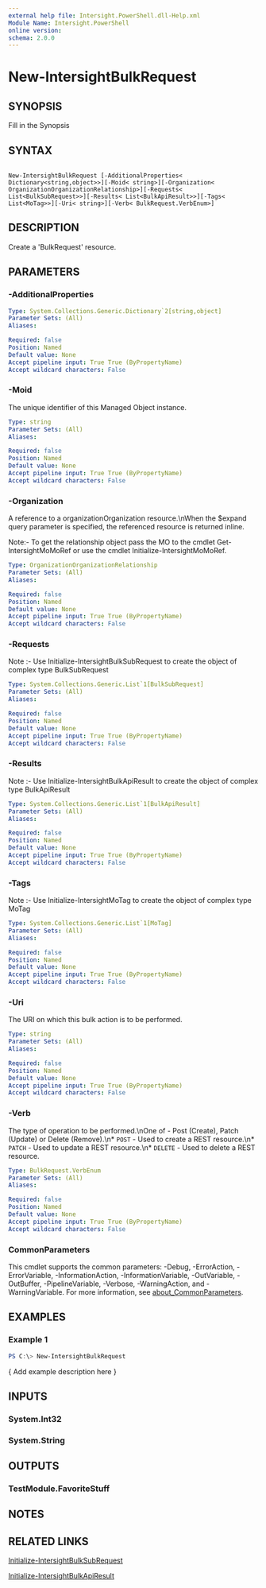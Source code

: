 ```yaml
---
external help file: Intersight.PowerShell.dll-Help.xml
Module Name: Intersight.PowerShell
online version:
schema: 2.0.0
---
```


# New-IntersightBulkRequest

## SYNOPSIS
Fill in the Synopsis

## SYNTAX

```

New-IntersightBulkRequest [-AdditionalProperties< Dictionary<string,object>>][-Moid< string>][-Organization< OrganizationOrganizationRelationship>][-Requests< List<BulkSubRequest>>][-Results< List<BulkApiResult>>][-Tags< List<MoTag>>][-Uri< string>][-Verb< BulkRequest.VerbEnum>]

```

## DESCRIPTION
Create a &apos;BulkRequest&apos; resource.

## PARAMETERS

### -AdditionalProperties


```yaml
Type: System.Collections.Generic.Dictionary`2[string,object]
Parameter Sets: (All)
Aliases:

Required: false
Position: Named
Default value: None
Accept pipeline input: True True (ByPropertyName)
Accept wildcard characters: False
```

### -Moid
The unique identifier of this Managed Object instance.

```yaml
Type: string
Parameter Sets: (All)
Aliases:

Required: false
Position: Named
Default value: None
Accept pipeline input: True True (ByPropertyName)
Accept wildcard characters: False
```

### -Organization
A reference to a organizationOrganization resource.\nWhen the $expand query parameter is specified, the referenced resource is returned inline.

 Note:- To get the relationship object pass the MO to the cmdlet Get-IntersightMoMoRef 
or use the cmdlet Initialize-IntersightMoMoRef.

```yaml
Type: OrganizationOrganizationRelationship
Parameter Sets: (All)
Aliases:

Required: false
Position: Named
Default value: None
Accept pipeline input: True True (ByPropertyName)
Accept wildcard characters: False
```

### -Requests


Note :- Use Initialize-IntersightBulkSubRequest to create the object of complex type BulkSubRequest

```yaml
Type: System.Collections.Generic.List`1[BulkSubRequest]
Parameter Sets: (All)
Aliases:

Required: false
Position: Named
Default value: None
Accept pipeline input: True True (ByPropertyName)
Accept wildcard characters: False
```

### -Results


Note :- Use Initialize-IntersightBulkApiResult to create the object of complex type BulkApiResult

```yaml
Type: System.Collections.Generic.List`1[BulkApiResult]
Parameter Sets: (All)
Aliases:

Required: false
Position: Named
Default value: None
Accept pipeline input: True True (ByPropertyName)
Accept wildcard characters: False
```

### -Tags


Note :- Use Initialize-IntersightMoTag to create the object of complex type MoTag

```yaml
Type: System.Collections.Generic.List`1[MoTag]
Parameter Sets: (All)
Aliases:

Required: false
Position: Named
Default value: None
Accept pipeline input: True True (ByPropertyName)
Accept wildcard characters: False
```

### -Uri
The URI on which this bulk action is to be performed.

```yaml
Type: string
Parameter Sets: (All)
Aliases:

Required: false
Position: Named
Default value: None
Accept pipeline input: True True (ByPropertyName)
Accept wildcard characters: False
```

### -Verb
The type of operation to be performed.\nOne of - Post (Create), Patch (Update) or Delete (Remove).\n* `POST` - Used to create a REST resource.\n* `PATCH` - Used to update a REST resource.\n* `DELETE` - Used to delete a REST resource.

```yaml
Type: BulkRequest.VerbEnum
Parameter Sets: (All)
Aliases:

Required: false
Position: Named
Default value: None
Accept pipeline input: True True (ByPropertyName)
Accept wildcard characters: False
```


### CommonParameters
This cmdlet supports the common parameters: -Debug, -ErrorAction, -ErrorVariable, -InformationAction, -InformationVariable, -OutVariable, -OutBuffer, -PipelineVariable, -Verbose, -WarningAction, and -WarningVariable. For more information, see [about_CommonParameters](http://go.microsoft.com/fwlink/?LinkID=113216).

## EXAMPLES

### Example 1
```powershell
PS C:\> New-IntersightBulkRequest
```

{ Add example description here }

## INPUTS

### System.Int32

### System.String

## OUTPUTS

### TestModule.FavoriteStuff

## NOTES

## RELATED LINKS

[Initialize-IntersightBulkSubRequest](./Initialize-IntersightBulkSubRequest.md)

[Initialize-IntersightBulkApiResult](./Initialize-IntersightBulkApiResult.md)
